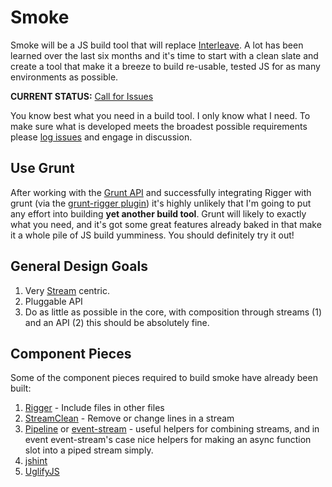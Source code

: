 # Smoke

Smoke will be a JS build tool that will replace [Interleave](https://github.com/DamonOehlman/interleave).  A lot has been learned over the last six months and it's time to start with a clean slate and create a tool that make it a breeze to build re-usable, tested JS for as many environments as possible.

__CURRENT STATUS:__ [Call for Issues](https://github.com/DamonOehlman/smoke/issues)

You know best what you need in a build tool.  I only know what I need.  To make sure what is developed meets the broadest possible requirements please [log issues](https://github.com/DamonOehlman/smoke/issues/new) and engage in discussion.

## Use Grunt

After working with the [Grunt API](https://github.com/cowboy/grunt/blob/master/docs/api.md) and successfully integrating Rigger with grunt (via the [grunt-rigger plugin](https://github.com/DamonOehlman/grunt-rigger)) it's highly unlikely that I'm going to put any effort into building __yet another build tool__.  Grunt will likely to exactly what you need, and it's got some great features already baked in that make it a whole pile of JS build yumminess.  You should definitely try it out!

## General Design Goals

1. Very [Stream](http://nodejs.org/docs/latest/api/stream.html) centric.
2. Pluggable API
3. Do as little as possible in the core, with composition through streams (1) and an API (2) this should be absolutely fine.

## Component Pieces

Some of the component pieces required to build smoke have already been built:

1. [Rigger](/DamonOehlman/rigger) - Include files in other files
2. [StreamClean](/DamonOehlman/streamclean) - Remove or change lines in a stream
3. [Pipeline](/pgte/pipeline) or [event-stream](/dominictarr/event-stream) - useful helpers for combining streams, and in event event-stream's case nice helpers for making an async function slot into a piped stream simply.
4. [jshint](https://github.com/jshint/node-jshint)
5. [UglifyJS](https://github.com/mishoo/UglifyJS)